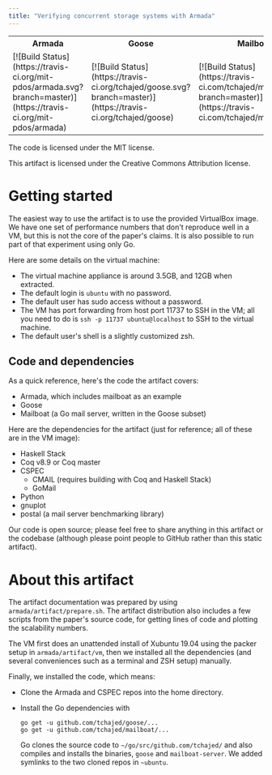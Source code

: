 ```yaml
---
title: "Verifying concurrent storage systems with Armada"
---
```


<table>
<tr>
<th>Armada</th>
<th>Goose</th>
<th>Mailboat</th>
<th>Artifact</th>
</tr>

<tr>
<td>
[![Build Status](https://travis-ci.org/mit-pdos/armada.svg?branch=master)](https://travis-ci.org/mit-pdos/armada)
</td>
<td>
[![Build Status](https://travis-ci.org/tchajed/goose.svg?branch=master)](https://travis-ci.org/tchajed/goose)
</td>
<td>
[![Build Status](https://travis-ci.com/tchajed/mailboat.svg?branch=master)](https://travis-ci.com/tchajed/mailboat)
</td>
<td>
[![License: CC BY 4.0](https://img.shields.io/badge/License-CC%20BY%204.0-lightgrey.svg)](https://creativecommons.org/licenses/by/4.0/)
</td>
</tr>
</table>

The code is licensed under the MIT license.

This artifact is licensed under the Creative Commons Attribution license.

# Getting started

The easiest way to use the artifact is to use the provided VirtualBox image. We
have one set of performance numbers that don't reproduce well in a VM, but this
is not the core of the paper's claims. It is also possible to run part of that
experiment using only Go.

Here are some details on the virtual machine:

- The virtual machine appliance is around 3.5GB, and 12GB when extracted.
- The default login is `ubuntu` with no password.
- The default user has sudo access without a password.
- The VM has port forwarding from host port 11737 to SSH in the VM; all you need
  to do is `ssh -p 11737 ubuntu@localhost` to SSH to the virtual machine.
- The default user's shell is a slightly customized zsh.

## Code and dependencies

As a quick reference, here's the code the artifact covers:

- Armada, which includes mailboat as an example
- Goose
- Mailboat (a Go mail server, written in the Goose subset)

Here are the dependencies for the artifact (just for reference; all of these are
in the VM image):

- Haskell Stack
- Coq v8.9 or Coq master
- CSPEC
  - CMAIL (requires building with Coq and Haskell Stack)
  - GoMail
- Python
- gnuplot
- postal (a mail server benchmarking library)

Our code is open source; please feel free to share anything in this artifact or
the codebase (although please point people to GitHub rather than this static
artifact).

# About this artifact

The artifact documentation was prepared by using `armada/artifact/prepare.sh`.
The artifact distribution also includes a few scripts from the paper's source
code, for getting lines of code and plotting the scalability numbers.

The VM first does an unattended install of Xubuntu 19.04 using the packer setup
in `armada/artifact/vm`, then we installed all the dependencies (and several
conveniences such as a terminal and ZSH setup) manually.

Finally, we installed the code, which means:

- Clone the Armada and CSPEC repos into the home directory.
- Install the Go dependencies with

  ```
  go get -u github.com/tchajed/goose/...
  go get -u github.com/tchajed/mailboat/...
  ```

  Go clones the source code to `~/go/src/github.com/tchajed/` and also compiles
  and installs the binaries, `goose` and `mailboat-server`. We added symlinks to
  the two cloned repos in `~ubuntu`.
